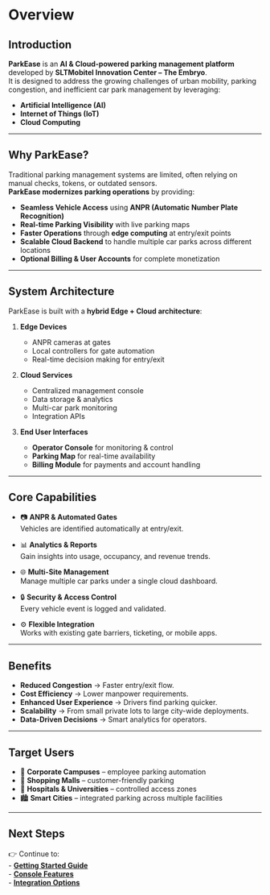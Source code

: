 # Overview

## Introduction

**ParkEase** is an **AI & Cloud-powered parking management platform** developed by **SLTMobitel Innovation Center – The Embryo**.  
It is designed to address the growing challenges of urban mobility, parking congestion, and inefficient car park management by leveraging:

- **Artificial Intelligence (AI)**
- **Internet of Things (IoT)**
- **Cloud Computing**

---

## Why ParkEase?

Traditional parking management systems are limited, often relying on manual checks, tokens, or outdated sensors.  
**ParkEase modernizes parking operations** by providing:

- **Seamless Vehicle Access** using **ANPR (Automatic Number Plate Recognition)**  
- **Real-time Parking Visibility** with live parking maps  
- **Faster Operations** through **edge computing** at entry/exit points  
- **Scalable Cloud Backend** to handle multiple car parks across different locations  
- **Optional Billing & User Accounts** for complete monetization  

---

## System Architecture

ParkEase is built with a **hybrid Edge + Cloud architecture**:

1. **Edge Devices**  
    - ANPR cameras at gates  
    - Local controllers for gate automation  
    - Real-time decision making for entry/exit  

2. **Cloud Services**  
    - Centralized management console  
    - Data storage & analytics  
    - Multi-car park monitoring  
    - Integration APIs  

3. **End User Interfaces**  
    - **Operator Console** for monitoring & control  
    - **Parking Map** for real-time availability  
    - **Billing Module** for payments and account handling  

---

## Core Capabilities

- :camera: **ANPR & Automated Gates**  
  Vehicles are identified automatically at entry/exit.

- :bar_chart: **Analytics & Reports**  
  Gain insights into usage, occupancy, and revenue trends.

- :globe_with_meridians: **Multi-Site Management**  
  Manage multiple car parks under a single cloud dashboard.

- :lock: **Security & Access Control**  
  Every vehicle event is logged and validated.

- :gear: **Flexible Integration**  
  Works with existing gate barriers, ticketing, or mobile apps.

---

## Benefits

- **Reduced Congestion** → Faster entry/exit flow.  
- **Cost Efficiency** → Lower manpower requirements.  
- **Enhanced User Experience** → Drivers find parking quicker.  
- **Scalability** → From small private lots to large city-wide deployments.  
- **Data-Driven Decisions** → Smart analytics for operators.  

---

## Target Users

- :office: **Corporate Campuses** – employee parking automation  
- :department_store: **Shopping Malls** – customer-friendly parking  
- :hospital: **Hospitals & Universities** – controlled access zones  
- :cityscape: **Smart Cities** – integrated parking across multiple facilities  

---

## Next Steps

👉 Continue to:  
    - [**Getting Started Guide**](getting-started.md)  
    - [**Console Features**](console/dashboard.md)  
    - [**Integration Options**](integration.md)  
